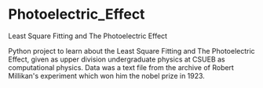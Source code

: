 # Photoelectric_Effect
Least Square Fitting and The Photoelectric Effect

Python project to learn about the Least Square Fitting and The Photoelectric Effect, given as upper division undergraduate physics at CSUEB as computational physics. Data was a text file from the archive of Robert Millikan's experiment which won him the nobel prize in 1923. 
